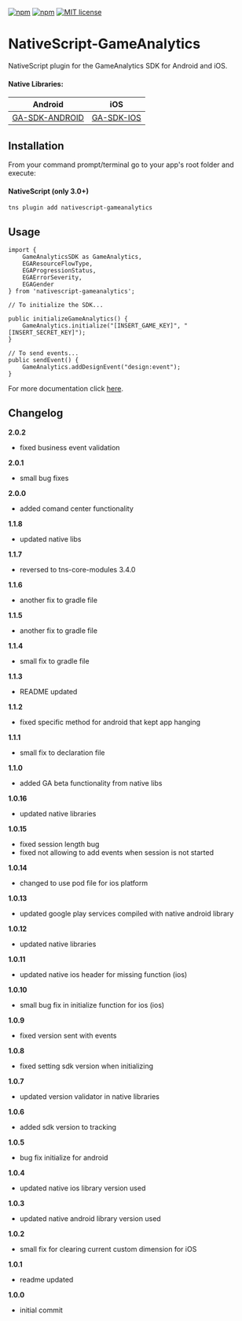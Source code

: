 [![npm](https://img.shields.io/npm/v/nativescript-gameanalytics.svg)](https://www.npmjs.com/package/nativescript-gameanalytics)
[![npm](https://img.shields.io/npm/dt/nativescript-gameanalytics.svg?label=npm%20downloads)](https://www.npmjs.com/package/nativescript-gameanalytics)
[![MIT license](http://img.shields.io/badge/license-MIT-brightgreen.svg)](http://opensource.org/licenses/MIT)

# NativeScript-GameAnalytics
NativeScript plugin for the GameAnalytics SDK for Android and iOS.

#### Native Libraries:
Android | iOS
---------- | -----------
[GA-SDK-ANDROID](https://github.com/GameAnalytics/GA-SDK-ANDROID) |  [GA-SDK-IOS](https://cocoapods.org/pods/GA-SDK-IOS)

## Installation
From your command prompt/terminal go to your app's root folder and execute:

#### NativeScript (only 3.0+)
`tns plugin add nativescript-gameanalytics`

## Usage
```
import {
    GameAnalyticsSDK as GameAnalytics,
    EGAResourceFlowType,
    EGAProgressionStatus,
    EGAErrorSeverity,
    EGAGender
} from 'nativescript-gameanalytics';

// To initialize the SDK...

public initializeGameAnalytics() {
    GameAnalytics.initialize("[INSERT_GAME_KEY]", "[INSERT_SECRET_KEY]");
}

// To send events...
public sendEvent() {
    GameAnalytics.addDesignEvent("design:event");
}

```

For more documentation click [here](https://gameanalytics.com/docs/nativescript-sdk).

Changelog
---------
<!--(CHANGELOG_TOP)-->
**2.0.2**
* fixed business event validation

**2.0.1**
* small bug fixes

**2.0.0**
* added comand center functionality

**1.1.8**
* updated native libs

**1.1.7**
* reversed to tns-core-modules 3.4.0

**1.1.6**
* another fix to gradle file

**1.1.5**
* another fix to gradle file

**1.1.4**
* small fix to gradle file

**1.1.3**
* README updated

**1.1.2**
* fixed specific method for android that kept app hanging

**1.1.1**
* small fix to declaration file

**1.1.0**
* added GA beta functionality from native libs

**1.0.16**
* updated native libraries

**1.0.15**
* fixed session length bug
* fixed not allowing to add events when session is not started

**1.0.14**
* changed to use pod file for ios platform

**1.0.13**
* updated google play services compiled with native android library

**1.0.12**
* updated native libraries

**1.0.11**
* updated native ios header for missing function (ios)

**1.0.10**
* small bug fix in initialize function for ios (ios)

**1.0.9**
* fixed version sent with events

**1.0.8**
* fixed setting sdk version when initializing

**1.0.7**
* updated version validator in native libraries

**1.0.6**
* added sdk version to tracking

**1.0.5**
* bug fix initialize for android

**1.0.4**
* updated native ios library version used

**1.0.3**
* updated native android library version used

**1.0.2**
* small fix for clearing current custom dimension for iOS

**1.0.1**
* readme updated

**1.0.0**
* initial commit

